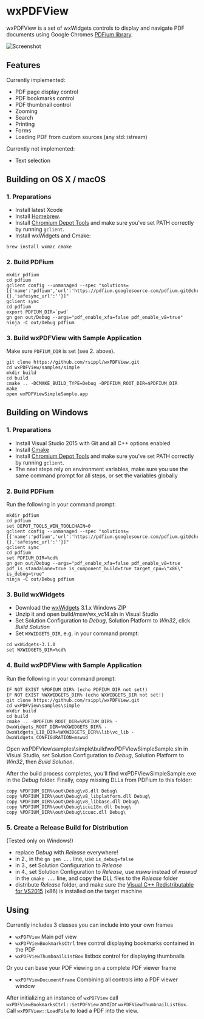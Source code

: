 # wxPDFView

wxPDFView is a set of wxWidgets controls to display and navigate PDF documents using Google Chromes [PDFium library][2].

![Screenshot](https://tct2k.github.io/wxPDFView/images/PDFViewDocumentFrame.png "wxPDFViewDocumentFrame")

## Features

Currently implemented:
* PDF page display control
* PDF bookmarks control
* PDF thumbnail control
* Zooming
* Search
* Printing
* Forms
* Loading PDF from custom sources (any std::istream)

Currently not implemented:
* Text selection

## Building on OS X / macOS

### 1. Preparations

* Install latest Xcode
* Install [Homebrew][1].
* Install [Chromium Depot Tools][2] and make sure you've set PATH correctly by running `gclient`.
* Install wxWidgets and Cmake:
```
brew install wxmac cmake
```

### 2. Build PDFium

```
mkdir pdfium
cd pdfium
gclient config --unmanaged --spec "solutions=[{'name':'pdfium','url':'https://pdfium.googlesource.com/pdfium.git@chromium/2953','deps_file':'DEPS','managed':False,'custom_deps':{},'safesync_url':''}]"
gclient sync
cd pdfium
export PDFIUM_DIR=`pwd`
gn gen out/Debug --args="pdf_enable_xfa=false pdf_enable_v8=true"
ninja -C out/Debug pdfium
```

### 3. Build wxPDFView with Sample Application

Make sure `PDFIUM_DIR` is set (see 2. above).

```
git clone https://github.com/rsippl/wxPDFView.git
cd wxPDFView/samples/simple
mkdir build
cd build
cmake .. -DCMAKE_BUILD_TYPE=Debug -DPDFIUM_ROOT_DIR=$PDFIUM_DIR
make
open wxPDFViewSimpleSample.app
```

## Building on Windows

### 1. Preparations

* Install Visual Studio 2015 with Git and all C++ options enabled
* Install [Cmake][3]
* Install [Chromium Depot Tools][2] and make sure you've set PATH correctly by running `gclient`.
* The next steps rely on environment variables, make sure you use the same command prompt for all steps, or set the variables globally

### 2. Build PDFium

Run the following in your command prompt:
```
mkdir pdfium
cd pdfium
set DEPOT_TOOLS_WIN_TOOLCHAIN=0
gclient config --unmanaged --spec "solutions=[{'name':'pdfium','url':'https://pdfium.googlesource.com/pdfium.git@chromium/2953','deps_file':'DEPS','managed':False,'custom_deps':{},'safesync_url':''}]"
gclient sync
cd pdfium
set PDFIUM_DIR=%cd%
gn gen out/Debug --args="pdf_enable_xfa=false pdf_enable_v8=true pdf_is_standalone=true is_component_build=true target_cpu=\"x86\" is_debug=true"
ninja -C out/Debug pdfium
```

### 3. Build wxWidgets

* Download the [wxWidgets][4] 3.1.x Windows ZIP
* Unzip it and open build/msw/wx_vc14.sln in Visual Studio
* Set Solution Configuration to *Debug*, Solution Platform to *Win32*, click *Build Solution*
* Set `WXWIDGETS_DIR`, e.g. in your command prompt:
```
cd wxWidgets-3.1.0
set WXWIDGETS_DIR=%cd%
```

### 4. Build wxPDFView with Sample Application

Run the following in your command prompt:
```
IF NOT EXIST %PDFIUM_DIR% (echo PDFIUM_DIR not set!)
IF NOT EXIST %WXWIDGETS_DIR% (echo WXWIDGETS_DIR not set!)
git clone https://github.com/rsippl/wxPDFView.git
cd wxPDFView\samples\simple
mkdir build
cd build
cmake .. -DPDFIUM_ROOT_DIR=%PDFIUM_DIR% -DwxWidgets_ROOT_DIR=%WXWIDGETS_DIR% -DwxWidgets_LIB_DIR=%WXWIDGETS_DIR%\lib\vc_lib -DwxWidgets_CONFIGURATION=mswud
```

Open wxPDFView\samples\simple\build\wxPDFViewSimpleSample.sln in Visual Studio, set Solution Configuration to *Debug*, Solution Platform to *Win32*, then *Build Solution*.

After the build process completes, you'll find wxPDFViewSimpleSample.exe in the *Debug* folder. Finally, copy missing DLLs from PDFium to this folder:

```
copy %PDFIUM_DIR%\out\Debug\v8.dll Debug\
copy %PDFIUM_DIR%\out\Debug\v8_libplatform.dll Debug\
copy %PDFIUM_DIR%\out\Debug\v8_libbase.dll Debug\
copy %PDFIUM_DIR%\out\Debug\icui18n.dll Debug\
copy %PDFIUM_DIR%\out\Debug\icuuc.dll Debug\
```

### 5. Create a Release Build for Distribution

(Tested only on Windows!)

* replace *Debug* with *Release* everywhere!
* in 2., in the `gn gen ...` line, use `is_debug=false`
* in 3., set Solution Configuration to *Release*
* in 4., set Solution Configuration to *Release*, use *mswu* instead of *mswud* in the `cmake ...` line, and copy the DLL files to the *Release* folder
* distribute *Release* folder, and make sure the [Visual C++ Redistributable for VS2015][5] (x86) is installed on the target machine

## Using

Currently includes 3 classes you can include into your own frames
* `wxPDFView` Main pdf view
* `wxPDFViewBookmarksCtrl` tree control displaying bookmarks contained in the PDF
* `wxPDFViewThumbnailListBox` listbox control for displaying thumbnails

Or you can base your PDF viewing on a complete PDF viewer frame
* `wxPDFViewDocumentFrame` Combining all controls into a PDF viewer window

After initializing an instance of `wxPDFView` call `wxPDFViewBookmarksCtrl::SetPDFView` and/or `wxPDFViewThumbnailListBox`. Call `wxPDFView::LoadFile` to load a PDF into the view.


[1]: http://brew.sh
[2]: https://www.chromium.org/developers/how-tos/install-depot-tools
[3]: https://cmake.org
[4]: http://www.wxwidgets.org/downloads/
[5]: https://www.microsoft.com/en-US/download/details.aspx?id=48145
